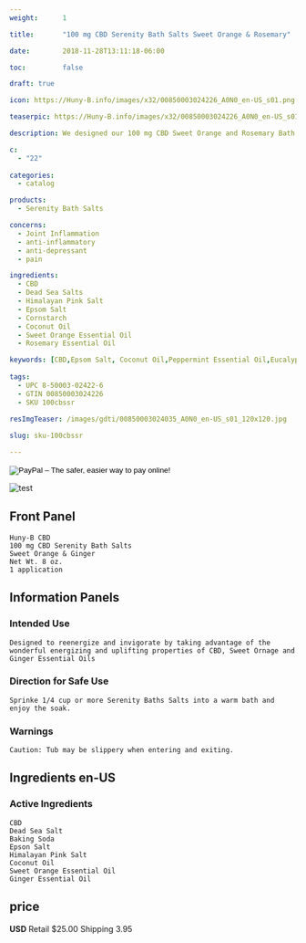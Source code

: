 ```yaml
---
weight:      1

title:       "100 mg CBD Serenity Bath Salts Sweet Orange & Rosemary"

date:        2018-11-28T13:11:18-06:00

toc:         false

draft: true

icon: https://Huny-B.info/images/x32/00850003024226_A0N0_en-US_s01.png

teaserpic: https://Huny-B.info/images/x32/00850003024226_A0N0_en-US_s01.png

description: We designed our 100 mg CBD Sweet Orange and Rosemary Bath Salts to re-energize and invigorate by taking advantage of the wonderful energizing and uplifting properties of CBD, Sweet Orange and Ginger Essential Oils. Educate Yourself. Learn more now about research regarding active ingredients. 

c:
  - "22"
  
categories: 
  - catalog

products: 
  - Serenity Bath Salts

concerns:
  - Joint Inflammation
  - anti-inflammatory
  - anti-depressant
  - pain

ingredients:
  - CBD
  - Dead Sea Salts
  - Himalayan Pink Salt
  - Epsom Salt
  - Cornstarch
  - Coconut Oil
  - Sweet Orange Essential Oil
  - Rosemary Essential Oil

keywords: [CBD,Epsom Salt, Coconut Oil,Peppermint Essential Oil,Eucalyptus Essential Oil,Joint Inflammation, sleeplessness,neuropathy,fibromyalgia, arthritis,stressed out,mental exhaustion, congestion,depression, refreshing, restlessness, muscle aches,sore muscles, cramps,anti-inflammatory, pain, spa, relief, bath bomb, aromatherapy, broad spectrum, full spectrum, hemp oil, soak, relaxing, soothe, Sweet Orange Essentail Oil, Rosemary Essential Oil, Himalayan Pink Salt, Dead Sea Salt]
  
tags: 
  - UPC 8-50003-02422-6
  - GTIN 00850003024226
  - SKU 100cbssr
  
resImgTeaser: /images/gdti/00850003024035_A0N0_en-US_s01_120x120.jpg

slug: sku-100cbssr

---
```

<form action="https://www.paypal.com/cgi-bin/webscr" method="post" target="_top">
<input type="hidden" name="cmd" value="_s-xclick">
<input type="hidden" name="hosted_button_id" value="Z3TM4RYPX8UG6">
<input type="image" src="https://www.paypalobjects.com/en_US/GB/i/btn/btn_buynowCC_LG.gif" border="0" name="submit" alt="PayPal – The safer, easier way to pay online!">
<img alt="" border="0" src="https://www.paypalobjects.com/en_US/i/scr/pixel.gif" width="1" height="1">
</form>



![test](/images/gdti/00850003024035_A0N0_en-US_s01_240x240.jpg)
## Front Panel
    Huny-B CBD
    100 mg CBD Serenity Bath Salts 
    Sweet Orange & Ginger
    Net Wt. 8 oz.
    1 application
## Information Panels
### Intended Use
    Designed to reenergize and invigorate by taking advantage of the wonderful energizing and uplifting properties of CBD, Sweet Ornage and Ginger Essential Oils

### Direction for Safe Use
    Sprinke 1/4 cup or more Serenity Baths Salts into a warm bath and enjoy the soak.

### Warnings
    Caution: Tub may be slippery when entering and exiting.

## Ingredients en-US 
### Active Ingredients
    CBD
    Dead Sea Salt
    Baking Soda
    Epson Salt
    Himalayan Pink Salt
    Coconut Oil
    Sweet Orange Essential Oil
    Ginger Essential Oil


## price

**USD**
Retail $25.00
Shipping 3.95

